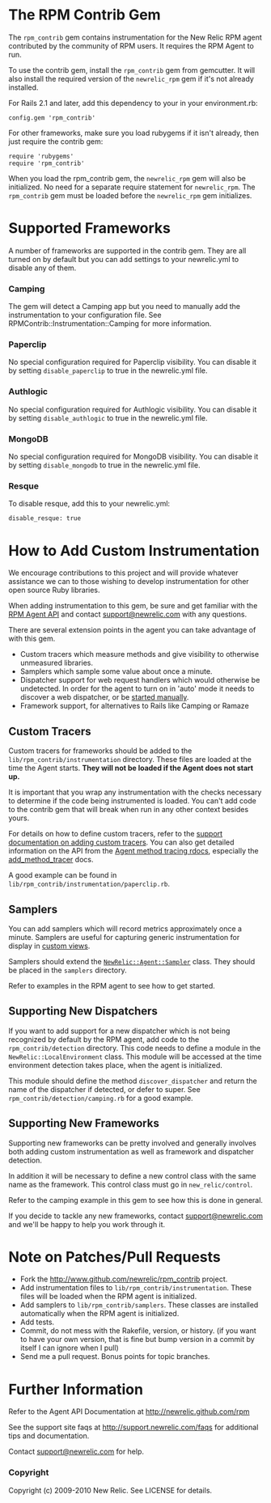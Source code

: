 # The RPM Contrib Gem

The `rpm_contrib` gem contains instrumentation for the New Relic RPM
agent contributed by the community of RPM users.  It requires the RPM
Agent to run.

To use the contrib gem, install the `rpm_contrib` gem from gemcutter.
It will also install the required version of the `newrelic_rpm` gem if
it's not already installed.

For Rails 2.1 and later, add this dependency to your in your
environment.rb:

    config.gem 'rpm_contrib'

For other frameworks, make sure you load rubygems if it isn't already,
then just require the contrib gem:

    require 'rubygems'
    require 'rpm_contrib'

When you load the rpm_contrib gem, the `newrelic_rpm` gem will also be
initialized.  No need for a separate require statement for
`newrelic_rpm`.  The `rpm_contrib` gem must be loaded before the
`newrelic_rpm` gem initializes.

# Supported Frameworks

A number of frameworks are supported in the contrib gem.  They are all
turned on by default but you can add settings to your newrelic.yml to
disable any of them.

### Camping

The gem will detect a Camping app but you need to manually add the
instrumentation to your configuration file.  See RPMContrib::Instrumentation::Camping 
for more information.

### Paperclip

No special configuration required for Paperclip visibility.  You can disable
it by setting `disable_paperclip` to true in the newrelic.yml file.

### Authlogic

No special configuration required for Authlogic visibility.  You can disable
it by setting `disable_authlogic` to true in the newrelic.yml file.

### MongoDB

No special configuration required for MongoDB visibility.  You can disable
it by setting `disable_mongodb` to true in the newrelic.yml file.

### Resque

To disable resque, add this to your newrelic.yml:

    disable_resque: true


# How to Add Custom Instrumentation

We encourage contributions to this project and will provide whatever
assistance we can to those wishing to develop instrumentation for
other open source Ruby libraries.

When adding instrumentation to this gem, be sure and get familiar with the
[RPM Agent API](http://newrelic.github.com/rpm/classes/NewRelic/Agent.html)
and contact support@newrelic.com with any questions.

There are several extension points in the agent you can take advantage of
with this gem.

* Custom tracers which measure methods and give visibility to
  otherwise unmeasured libraries.
* Samplers which sample some value about once a minute.
* Dispatcher support for web request handlers which would otherwise be undetected.
  In order for the agent to turn on in 'auto' mode it needs to discover a 
  web dispatcher, or be [started manually](http://support.newrelic.com/faqs/general/manual-start).
* Framework support, for alternatives to Rails like Camping or Ramaze

## Custom Tracers

Custom tracers for frameworks should be added to the `lib/rpm_contrib/instrumentation`
directory.  These files are loaded at the time the Agent starts.  **They will not
be loaded if the Agent does not start up.** 

It is important that you wrap any instrumentation with the checks necessary
to determine if the code being instrumented is loaded.  You can't add code to the
contrib gem that will break when run in any other context besides yours.


For details on how to define custom tracers, refer to the [support documentation on adding
custom tracers](http://support.newrelic.com/faqs/docs/custom-metric-collection).  You 
can also get detailed information on the API from the 
[Agent method tracing rdocs](http://newrelic.github.com/rpm/classes/NewRelic/Agent/MethodTracer.html),
especially the [add_method_tracer](http://newrelic.github.com/rpm/classes/NewRelic/Agent/MethodTracer/ClassMethods.html)
docs.

A good example can be found in `lib/rpm_contrib/instrumentation/paperclip.rb`.

## Samplers

You can add samplers which will record metrics approximately once a minute.  Samplers
are useful for capturing generic instrumentation for display in 
[custom views](http://support.newrelic.com/faqs/docs/custom-dashboard-specification).

Samplers should extend the [`NewRelic::Agent::Sampler`](http://newrelic.github.com/rpm/classes/NewRelic/Agent/Sampler.html)
class.  They should be placed in the `samplers` directory.

Refer to examples in the RPM agent to see how to get started.

## Supporting New Dispatchers

If you want to add support for a new dispatcher which is not being recognized by default
by the RPM agent, add code to the `rpm_contrib/detection` directory.  This code needs
to define a module in the `NewRelic::LocalEnvironment` class.  This module will be 
accessed at the time environment detection takes place, when the agent is initialized.

This module should define the method `discover_dispatcher` and return the name of the
dispatcher if detected, or defer to super.  See `rpm_contrib/detection/camping.rb`
for a good example.

## Supporting New Frameworks

Supporting new frameworks can be pretty involved and generally involves both
adding custom instrumentation as well as framework and dispatcher detection.

In addition it will be necessary to define a new control class with the same 
name as the framework.  This control class must go in `new_relic/control`.

Refer to the camping example in this gem to see how this is done in general.

If you decide to tackle any new frameworks, contact support@newrelic.com and
we'll be happy to help you work through it.

# Note on Patches/Pull Requests
 
* Fork the http://www.github.com/newrelic/rpm_contrib project.
* Add instrumentation files to `lib/rpm_contrib/instrumentation`.  These
  files will be loaded when the RPM agent is initialized.
* Add samplers to `lib/rpm_contrib/samplers`.  These classes are
  installed automatically when the RPM agent is initialized.
* Add tests.  
* Commit, do not mess with the Rakefile, version, or history.  (if you
  want to have your own version, that is fine but bump version in a
  commit by itself I can ignore when I pull)
* Send me a pull request. Bonus points for topic branches.

# Further Information

Refer to the Agent API Documentation at http://newrelic.github.com/rpm

See the support site faqs at http://support.newrelic.com/faqs for
additional tips and documentation.

Contact support@newrelic.com for help.

### Copyright

Copyright (c) 2009-2010 New Relic. See LICENSE for details.
